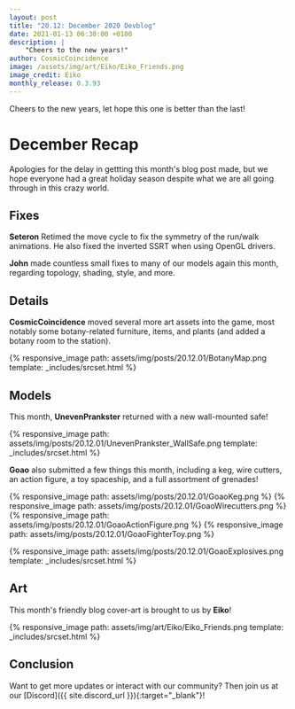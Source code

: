 ```yaml
---
layout: post
title: "20.12: December 2020 Devblog"
date: 2021-01-13 06:30:00 +0100
description: |
    "Cheers to the new years!"
author: CosmicCoincidence
image: /assets/img/art/Eiko/Eiko_Friends.png
image_credit: Eiko
monthly_release: 0.3.93
---
```


Cheers to the new years, let hope this one is better than the last!

# December Recap

Apologies for the delay in gettting this month's blog post made, but we hope everyone had a great holiday season despite what we are all going through in this crazy world.

## Fixes

**Seteron** Retimed the move cycle to fix the symmetry of the run/walk animations. He also fixed the inverted SSRT when using OpenGL drivers.

**John** made countless small fixes to many of our models again this month, regarding topology, shading, style, and more.

## Details

**CosmicCoincidence** moved several more art assets into the game, most notably some botany-related furniture, items, and plants (and added a botany room to the station).

{% responsive_image path: assets/img/posts/20.12.01/BotanyMap.png template: _includes/srcset.html %}

## Models

This month, **UnevenPrankster** returned with a new wall-mounted safe!

{% responsive_image path: assets/img/posts/20.12.01/UnevenPrankster_WallSafe.png template: _includes/srcset.html %}

**Goao** also submitted a few things this month, including a keg, wire cutters, an action figure, a toy spaceship, and a full assortment of grenades!

<div class='horizontal-2' markdown='1'>
  {% responsive_image path: assets/img/posts/20.12.01/GoaoKeg.png %}
  {% responsive_image path: assets/img/posts/20.12.01/GoaoWirecutters.png %}
</div>

<div class='horizontal-2' markdown='1'>
  {% responsive_image path: assets/img/posts/20.12.01/GoaoActionFigure.png %}
  {% responsive_image path: assets/img/posts/20.12.01/GoaoFighterToy.png %}
</div>

{% responsive_image path: assets/img/posts/20.12.01/GoaoExplosives.png template: _includes/srcset.html %}

## Art

This month's friendly blog cover-art is brought to us by **Eiko**!

{% responsive_image path: assets/img/art/Eiko/Eiko_Friends.png template: _includes/srcset.html %}

## Conclusion

Want to get more updates or interact with our community? Then join us at our [Discord]({{ site.discord_url }}){:target="_blank"}!
